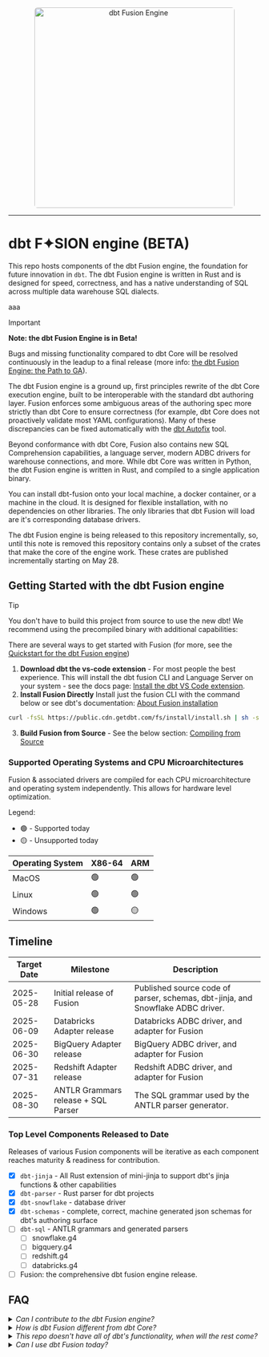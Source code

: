 <div style="text-align: center;">
  <img src="assets/dbt-fusion-engine.png" alt="dbt Fusion Engine" width="400" style="border-radius: 6px;" />
</div>

---

# dbt F✦SION engine (BETA)

This repo hosts components of the dbt Fusion engine, the foundation for future innovation in `dbt`. The dbt Fusion engine is written in Rust and is designed for speed, correctness, and has a native understanding of SQL across multiple data warehouse SQL dialects.

aaa

> [!IMPORTANT]  
> **Note: the dbt Fusion Engine is in Beta!**

Bugs and missing functionality compared to dbt Core will be resolved continuously in the leadup to a final release (more info: [the dbt Fusion Engine: the Path to GA](https://docs.getdbt.com/blog/dbt-fusion-engine-path-to-ga)). 

The dbt Fusion engine is a ground up, first principles rewrite of the dbt Core execution engine, built to be interoperable with the standard dbt authoring layer. Fusion enforces some ambiguous areas of the authoring spec more strictly than dbt Core to ensure correctness (for example, dbt Core does not proactively validate most YAML configurations). Many of these discrepancies can be fixed automatically with the [dbt Autofix](https://github.com/dbt-labs/dbt-autofix) tool.

Beyond conformance with dbt Core, Fusion also contains new SQL Comprehension capabilities, a language server, modern ADBC drivers for warehouse connections, and more. While dbt Core was written in Python, the dbt Fusion engine is written in Rust, and compiled to a single application binary.

You can install dbt-fusion onto your local machine, a docker container, or a machine in the cloud. It is designed for flexible installation, with no dependencies on other libraries. The only libraries that dbt Fusion will load are it's corresponding database drivers.

The dbt Fusion engine is being released to this repository incrementally, so, until this note is removed this repository contains only a subset of the crates that make the core of the engine work. These crates are published incrementally starting on May 28.

## Getting Started with the dbt Fusion engine

> [!TIP]  
> You don't have to build this project from source to use the new dbt! We recommend using the precompiled binary with additional capabilities: 

There are several ways to get started with Fusion (for more, see the [Quickstart for the dbt Fusion engine](https://docs.getdbt.com/guides/fusion?step=1))
1. **Download dbt the vs-code extension** - For most people the best experience. This will install the dbt fusion CLI and Language Server on your system - see the docs page: [Install the dbt VS Code extension](https://docs.getdbt.com/docs/install-dbt-extension).
2. **Install Fusion Directly** Install just the fusion CLI with the command below or see dbt's documentation: [About Fusion installation](https://docs.getdbt.com/docs/fusion/install-fusion)

``` bash
curl -fsSL https://public.cdn.getdbt.com/fs/install/install.sh | sh -s -- --update
```

3. **Build Fusion from Source** - See the below section: [Compiling from Source](#compiling-from-source)


### Supported Operating Systems and CPU Microarchitectures
Fusion & associated drivers are compiled for each CPU microarchitecture and operating system independently. This allows for hardware level optimization.

Legend:
* 🟢 - Supported today
* 🟡 - Unsupported today

| Operating System    | X86-64 | ARM  |
|-------------------|----------|------|
| MacOS             |   🟢     |  🟢  |
| Linux             |   🟢     |  🟢  |
| Windows           |   🟢     |  🟡  |


## Timeline

| Target Date | Milestone                   | Description                                  |
|-------------|-----------------------------|----------------------------------------------|
| 2025-05-28  | Initial release of Fusion   | Published source code of parser, schemas, dbt-jinja, and Snowflake ADBC driver. |
| 2025-06-09  | Databricks Adapter release  | Databricks ADBC driver, and adapter for Fusion |
| 2025-06-30  | BigQuery Adapter release    | BigQuery ADBC driver, and adapter for Fusion |
| 2025-07-31  | Redshift Adapter release    | Redshift ADBC driver, and adapter for Fusion |
| 2025-08-30  | ANTLR Grammars release + SQL Parser  | The SQL grammar used by the ANTLR parser generator.  |

### Top Level Components Released to Date
Releases of various Fusion components will be iterative as each component reaches maturity & readiness for contribution.

- [x] `dbt-jinja` - All Rust extension of mini-jinja to support dbt's jinja functions & other capabilities
- [x] `dbt-parser` - Rust parser for dbt projects
- [x] `dbt-snowflake` - database driver
- [x] `dbt-schemas` - complete, correct, machine generated json schemas for dbt's authoring surface
- [ ] `dbt-sql` - ANTLR grammars and generated parsers
  - [ ] snowflake.g4 
  - [ ] bigquery.g4
  - [ ] redshift.g4
  - [ ] databricks.g4
- [ ] Fusion: the comprehensive dbt fusion engine release.

## FAQ

<details>
  <summary><i>Can I contribute to the dbt Fusion engine?</i></summary>

  Yes absolutely!. Please see [`CONTRIBUTING.md`](CONTRIBUTING.md) for contribution guidelines
</details>

<details>
  <summary><i>How is dbt Fusion different from dbt Core?</i></summary>
  The dbt Fusion engine is a ground-up rewrite of dbt Core, with many additional capabilities.
  *Things that are the same:*
  * The YML authoring format including profiles, configuration, seeds, data tests, and unit tests
  * The materialization libraries
  * dbt's library managemenet system (although `dbt deps` are installed automatically)

  *Additional capabilities provided by Fusion:*
  * All new Arrow Database Connector (ADBC) drivers for faster data transfers and unified connection handling
  * A language server and corresponding VS-Code extension (compatible with Cursor) for ease of development
  * Multi-dialect SQL compilation, validation, & static analysis
  * Standalone distribution. No JVM, or python required. 
  * Automatic installation of dependencies, whether that's a dbt package, or database driver
  * dbt code-signed & secure distributions
</details>

<details>
  <summary><i>This repo doesn't have all of dbt's functionality, when will the rest come?</i></summary>
  dbt Fusion's source code is being published as components are finalized. Please see the above section: [Timeline](#timeline).
</details>

<details>
  <summary><i>Can I use dbt Fusion today?</i></summary>

  | State        | Description                                                                                                                                                         | Workaround                                                                 | Resolvable by |
  |--------------|---------------------------------------------------------------------------------------------------------------------------------------------------------------------|----------------------------------------------------------------------------|---------------|
  | Unblocked    | You can adopt the dbt Fusion engine with no changes to your project                                                                                                 | ---                                                                        | ---           |
  | Soft blocked | Your project contains functionality (for more info: [How to get ready for the new dbt engine](https://www.getdbt.com/blog/how-to-get-ready-for-the-new-dbt-engine). | Resolve deprecations with the dbt-autofix script or workflow in dbt Studio | Users         |
  | Hard blocked | Your project contains Python models or uses a not-yet-supported adapter                                                                                             | Remove unsupported functionality if possible                               | dbt Labs      |</details>



## Compiling from Source

The primary CLI in this repository is the `dbt-sa-cli`. To compile the CLI, you need the Rust toolchain. 

Let's start with Rust, run the following command to install Rust on your machine:

Linux:

```shell
sudo ./scripts/setup_dev_env_linux.sh
```

Mac:

```shell
curl --proto '=https' --tlsv1.2 -sSf https://sh.rustup.rs | sh
```

Great! We have Rust installed. To confirm, run the following command:

```shell
cargo -v
```

You should see a printout like:
```
Rust's package manager

Usage: cargo [+toolchain] [OPTIONS] [COMMAND]
       cargo [+toolchain] [OPTIONS] -Zscript <MANIFEST_RS> [ARGS]...

Options:
  -V, --version                  Print version info and exit
...
```

Cargo is Rust's build system and package manager. If you're familiar with Python, pip would be a sufficient comparison. We'll use cargo to run command to build the local `dbt-sa-cli` binary and run helper scripts via `cargo xtask`. More on that later.

To build the binary locally, `cd` to the this repo's directory and run:

```shell
cargo build
```

This will compile our Rust code into the `dbt-sa-cli` binary. After this completes, you should see a new executable in `target/debug/dbt-sa-cli`. You can run this executable by passing the path directly into the CLI, so if you're in the root of this git repo, you can run:

```shell
target/debug/dbt-sa-cli
```

If built correctly, you should see output like:
```shell
> ./target/debug/dbt
Usage: dbt <COMMAND>

Commands:
  parse    Parse models
  ...
```

You might be wondering why it was built into the `debug` directory - this is because our default profile is `debug` when running `cargo build`. Our `debug` profile compiles the code faster, but sacrifices optimizations to do so. Therefore, if you want to benchmark the parser, build with the flag `cargo build --release`. The compile will take longer, but the build will mimic the experience of the end user.

If you expect to use this executable often, we recommend creating an alias for it in your `~/.zshrc`. To do so, start by getting the absolute path to the executable with:

```shell
cd target/debug && pwd
```

## Running Tests

To run tests, increase the stack size and use nextest.

```
 RUST_MIN_STACK=8388608 cargo nextest run --no-fail-fast
```

# License
The dbt Fusion engine is a monorepo and contains more than one License. Most code is licensed under ELv2. For more, please see [`LICENSES.md`](LICENSES.md).

# Acknowledgments
*To the dbt community:* dbt the tool & dbt Labs the company would not be here without the incredible community of authors, contributors, practitioners, and enthusiasts. dbt Fusion is an evolution of that work & stands on the shoulders of what has come before. 

*To the Arrow Community:* dbt Labs is committing fully to the Arrow ecosystem. Fusion exclusively uses the Arrow type system from drivers through adapters into the internals of the compiler & runtime.

*To the DataFusion Community:* The intermediate representation of the SQL compiler is the DataFusion logical plan which has proven to be pragmatic, extensible, and easy to work with in all the right ways.

Thank you all. dbt, Arrow, and DataFusion have become truly global software projects. dbt Labs is committed to contributing meaningfully to these efforts over the coming months and years.
